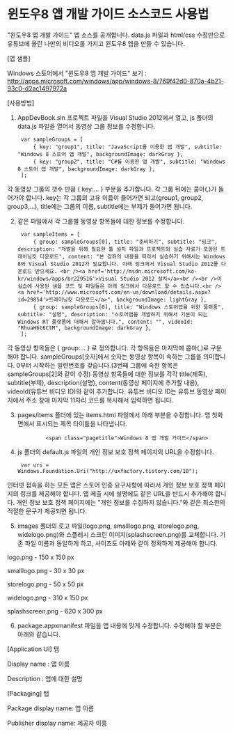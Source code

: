 윈도우8 앱 개발 가이드 소스코드 사용법
==========

"윈도우8 앱 개발 가이드" 앱 소스를 공개합니다.
data.js 파일과 html/css 수정만으로 유튜브에 올린 나만의 비디오를 가지고 윈도우8 앱을 만들 수 있습니다.

[앱 샘플] 

Windows 스토어에서 "윈도우8 앱 개발 가이드" 보기 : http://apps.microsoft.com/windows/app/windows-8/769f42d0-870a-4b21-93c0-d2ac1497972a

[사용방법]

1. AppDevBook.sln 프로젝트 파일을 Visual Studio 2012에서 열고, js 폴더의 data.js 파일을 열어서 동영상 그룹 정보를 수정합니다.

        var sampleGroups = [
            { key: "group1", title: "JavaScript를 이용한 앱 개발", subtitle: "Windows 8 스토어 앱 개발", backgroundImage: darkGray },
            { key: "group2", title: "C#를 이용한 앱 개발", subtitle: "Windows 8 스토어 앱 개발", backgroundImage: darkGray },
        ];


 각 동영상 그룹의 갯수 만큼 { key:... } 부분을 추가합니다. 각 그룹 뒤에는 콤마(,)가 들어가야 합니다.
 key는 각 그룹의 고유 이름이 들어가면 되고(group1, group2, group3,...), title에는 그룹의 이름, subtitle에는 부제가 들어가면 됩니다.



2. 같은 파일에서 각 그룹별 동영상 항목들에 대한 정보를 수정합니다.

        var sampleItems = [
            { group: sampleGroups[0], title: "준비하기", subtitle: "링크", description: "개발을 위해 필요한 툴 설치 파일과 프로젝트와 실습 자료가 포함된 트레이닝킷 다운로드", content: "본 강좌의 내용을 따라서 실습하기 위해서는 Windows 8와 Visual Studio 2012가 필요합니다. 아래 링크에서 Visual Studio 2012를 다운로드 받으세요. <br /><a href='http://msdn.microsoft.com/ko-kr/windows/apps/br229516'>Visual Studio 2012 설치</a><br /><br />이 실습에 사용된 샘플 코드 및 파일들은 아래 링크에서 다운로드 할 수 있습니다.<br /><a href='http://www.microsoft.com/en-us/download/details.aspx?id=29854'>트레이닝킷 다운로드</a>", backgroundImage: lightGray },
            { group: sampleGroups[0], title: "Windows 스토어앱을 위한 플랫폼", subtitle: "설명", description: "스토어앱을 개발하기 위해서 기본이 되는 Windows RT 플랫폼에 대해서 알아봅니다.", content: "", videoId: "RhuaH6t6CtM", backgroundImage: darkGray },
        ];


 각 동영상 항목들은 { group:... } 로 정의합니다. 각 항목들은 마지막에 콤마(,)로 구분해야 합니다.
 sampleGroups[숫자]에서 숫자는 동영상 항목이 속하는 그룹을 의미합니다. 0부터 시작하는 일련번호를 갖습니다.(3번째 그룹에 속한 항목은 sampleGroups[2]와 같이 수정) 
 동영상 항목들에 대한 정보를 각각 title(제목), subtitle(부제), description(설명), content(동영상 페이지에 추가할 내용), videoId(유튜브 비디오 ID)와 같이 추가합니다.
 유튜브 비디오 ID는 유튜브 동영상 페이지에서 주소 창에 마지막 11자리 코드를 복사해서 입력하면 됩니다. 


3. pages/items 폴더에 있는 items.html 파일에서 아래 부분을 수정합니다. 앱 첫화면에서 표시되는 제목 타이틀을 나타냅니다.

                <span class="pagetitle">Windows 8 앱 개발 가이드</span>

4. js 폴더의 default.js 파일의 개인 정보 보호 정책 페이지의 URL을 수정합니다.

        var uri = Windows.Foundation.Uri("http://uxfactory.tistory.com/10");


 인터넷 접속을 하는 모든 앱은 스토어 인증 요구사항에 따라서 개인 정보 보호 정책 페이지의 링크를 제공해야 합니다. 앱 제출 시에 설명에도 같은 URL을 반드시 추가해야 합니다. 개인 정보 보호 정책 페이지에는 "개인 정보를 수집하지 않습니다."와 같은 최소한의 적절한 문구가 제공되면 됩니다.

5. images 폴더의 로고 파일(logo.png, smalllogo.png, storelogo.png, widelogo.png)와 스플레시 스크린 이미지(splashscreen.png)를 교체합니다. 기존 파일 이름과 동일하게 하고, 사이즈도 아래와 같이 정확하게 제공해야 합니다.

 logo.png - 150 x 150 px

 smalllogo.png - 30 x 30 px

 storelogo.png - 50 x 50 px

 widelogo.png - 310 x 150 px

 splashscreen.png - 620 x 300 px


6. package.appxmanifest 파일을 앱 내용에 맞게 수정합니다. 수정해야 할 부분은 아래와 같습니다.

 [Application UI] 탭

  Display name : 앱 이름

  Description : 앱에 대한 설명

 [Packaging] 탭

  Package display name: 앱 이름

  Publisher display name: 제공자 이름


